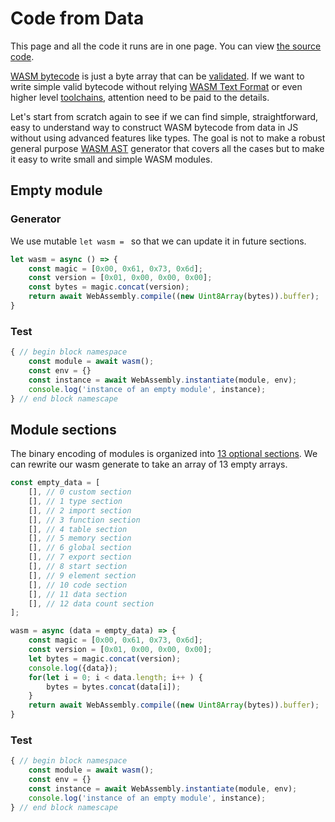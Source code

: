 # Code from Data

This page and all the code it runs are in one page. You can view [the source code](https://github.com/ontouchstart/cloudflare-page/blob/master/src/code_from_data.md).

[WASM bytecode](https://webassembly.github.io/spec/core/binary/modules.html#binary-module) is just a byte array that can be [validated](https://webassembly.github.io/spec/core/valid/index.html). If we want to write simple valid bytecode without relying [WASM Text Format](https://webassembly.github.io/spec/core/text/index.html) or even higher level [toolchains](https://emscripten.org/), attention need to be paid to the details. 

Let's start from scratch again to see if we can find simple, straightforward, easy to understand way to construct WASM bytecode from data in JS without using advanced features like types. The goal is not to make a robust general purpose [WASM AST](https://webassembly.github.io/spec/core/syntax/index.html#syntax) generator that covers all the cases but to make it easy to write small and simple WASM modules.

## Empty module

### Generator

We use mutable `let wasm = ` so that we can update it in future sections.

```javascript
let wasm = async () => {
    const magic = [0x00, 0x61, 0x73, 0x6d];
    const version = [0x01, 0x00, 0x00, 0x00];
    const bytes = magic.concat(version);
    return await WebAssembly.compile((new Uint8Array(bytes)).buffer);
}
```

### Test

```javascript
{ // begin block namespace
    const module = await wasm(); 
    const env = {}
    const instance = await WebAssembly.instantiate(module, env);
    console.log('instance of an empty module', instance);
} // end block namescape
```

## Module sections

The binary encoding of modules is organized into [13 optional sections](https://webassembly.github.io/spec/core/binary/modules.html). 
We can rewrite our wasm generate to take an array of 13 empty arrays.

```javascript
const empty_data = [
    [], // 0 custom section
    [], // 1 type section
    [], // 2 import section
    [], // 3 function section 
    [], // 4 table section
    [], // 5 memory section
    [], // 6 global section
    [], // 7 export section
    [], // 8 start section
    [], // 9 element section
    [], // 10 code section
    [], // 11 data section
    [], // 12 data count section
];

wasm = async (data = empty_data) => {
    const magic = [0x00, 0x61, 0x73, 0x6d];
    const version = [0x01, 0x00, 0x00, 0x00];
    let bytes = magic.concat(version);
    console.log({data});
    for(let i = 0; i < data.length; i++ ) {
        bytes = bytes.concat(data[i]);
    }
    return await WebAssembly.compile((new Uint8Array(bytes)).buffer);
}
```

### Test

```javascript
{ // begin block namespace
    const module = await wasm(); 
    const env = {}
    const instance = await WebAssembly.instantiate(module, env);
    console.log('instance of an empty module', instance);
} // end block namescape
```

<script>
  let code = '(async () => {';
  const code_sections = document.getElementsByClassName('language-javascript');
  for(let i = 0; i < code_sections.length; i++) {
      code += code_sections[i].innerText;
  }
  code += '})()';
  eval(code);
</script>